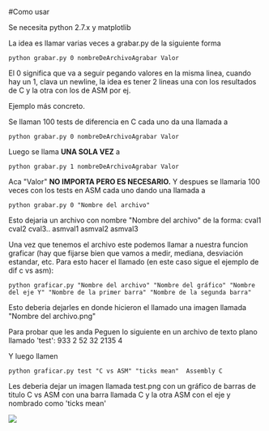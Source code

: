 #Como usar

Se necesita python 2.7.x y matplotlib

La idea es llamar varias veces a grabar.py de la siguiente forma

    python grabar.py 0 nombreDeArchivoAgrabar Valor

El 0 significa que va a seguir pegando valores en la misma linea, cuando hay un 1, clava un newline, la idea es tener 2 lineas una con los resultados de C y la otra con los de ASM por ej.

Ejemplo más concreto.

Se llaman 100 tests de diferencia en C cada uno da una llamada a

    python grabar.py 0 nombreDeArchivoAgrabar Valor

Luego se llama **UNA SOLA VEZ** a

    python grabar.py 1 nombreDeArchivoAgrabar Valor

Aca "Valor" **NO IMPORTA PERO ES NECESARIO.** Y despues se llamaria 100 veces con los tests en ASM cada uno dando una llamada a

    python grabar.py 0 "Nombre del archivo" 

Esto dejaria un archivo con nombre "Nombre del archivo" de la forma:
cval1 cval2 cval3..
asmval1 asmval2 asmval3

Una vez que tenemos el archivo este podemos llamar a nuestra funcion graficar (hay que fijarse bien que vamos a medir, mediana, desviación estandar, etc. Para esto hacer el llamado (en este caso sigue el ejemplo de dif c vs asm):

    python graficar.py "Nombre del archivo" "Nombre del gráfico" "Nombre del eje Y" "Nombre de la primer barra" "Nombre de la segunda barra"

Esto deberia dejarles en donde hicieron el llamado una imagen llamada "Nombre del archivo.png"



Para probar que les anda
Peguen lo siguiente en un archivo de texto plano llamado 'test':
933 2 52
32 2135 4

Y luego llamen

    python graficar.py test "C vs ASM" "ticks mean"  Assembly C

Les deberia dejar un imagen llamada test.png con un gráfico de barras de titulo C vs ASM con una barra llamada C y la otra ASM con el eje y nombrado como 'ticks mean'

![](http://i.imgur.com/wVLPxID.png)
